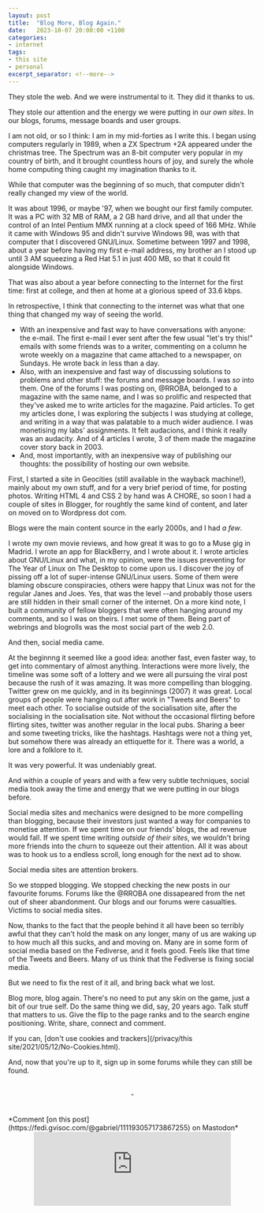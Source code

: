 ```yaml
---
layout: post
title:  "Blog More, Blog Again."
date:   2023-10-07 20:00:00 +1100
categories:
- internet
tags:
- this site
- personal
excerpt_separator: <!--more-->
---
```

They stole the web. And we were instrumental to it. They did it thanks to us.

They stole our attention and the energy we were putting in our *own sites*. In our blogs, forums, message boards and user groups.

<!--more-->
I am not old, or so I think: I am in my mid-forties as I write this. I began using computers regularly in 1989, when a ZX Spectrum +2A appeared under the christmas tree. The Spectrum was an 8-bit computer very popular in my country of birth, and it brought countless hours of joy, and surely the whole home computing thing caught my imagination thanks to it. 

While that computer was the beginning of so much, that computer didn't really changed my view of the world.

It was about 1996, or maybe '97, when we bought our first family computer. It was a PC with 32 MB of RAM, a 2 GB hard drive, and all that under the control of an Intel Pentium MMX running at a clock speed of 166 MHz. While it came with Windows 95 and didn't survive Windows 98, was with that computer that I discovered GNU/Linux. Sometime between 1997 and 1998, about a year before having my first e-mail address, my brother an I stood up until 3 AM squeezing a Red Hat 5.1 in just 400 MB, so that it could fit alongside Windows.

That was also about a year before connecting to the Internet for the first time: first at college, and then at home at a glorious speed of 33.6 kbps.

In retrospective, I think that connecting to the internet was what that one thing that changed my way of seeing the world.

- With an inexpensive and fast way to have conversations with anyone: the e-mail. The first e-mail I ever sent after the few usual "let's try this!" emails with some friends was to a writer, commenting on a column he wrote weekly on a magazine that came attached to a newspaper, on Sundays. He wrote back in less than a day.
- Also, with an inexpensive and fast way of discussing solutions to problems and other stuff: the forums and message boards. I was *so* into them. One of the forums I was posting on, @RROBA, belonged to a magazine with the same name, and I was so prolific and respected that they've asked me to write articles for the magazine. Paid articles. To get my articles done, I was exploring the subjects I was studying at college, and writing in a way that was palatable to a much wider audience. I was monetising my labs' assignments. It felt audacions, and I think it really was an audacity. And of 4 articles I wrote, 3 of them made the magazine cover story back in 2003.
- And, most importantly, with an inexpensive way of publishing our thoughts: the possibility of hosting our own website.

First, I started a site in Geocities (still available in the wayback machine!), mainly about my own stuff, and for a very brief period of time, for posting photos. Writing HTML 4 and CSS 2 by hand was A CHORE, so soon I had a couple of sites in Blogger, for roughtly the same kind of content, and later on moved on to Wordpress dot com. 

Blogs were the main content source in the early 2000s, and I had *a few*. 

I wrote my own movie reviews, and how great it was to go to a Muse gig in Madrid. I wrote an app for BlackBerry, and I wrote about it. I wrote articles about GNU/Linux and what, in my opinion, were the issues preventing for The Year of Linux on The Desktop to come upon us. I discover the joy of pissing off a lot of super-intense GNU/Linux users. Some of them were blaming obscure conspiracies, others were happy that Linux was not for the regular Janes and Joes. Yes, that was the level --and probably those users are still hidden in their small corner of the internet. On a more kind note, I built a community of fellow bloggers that were often hanging around my comments, and so I was on theirs. I met some of them. Being part of webrings and blogrolls was the most social part of the web 2.0. 
 
And then, social media came. 

At the beginnng it seemed like a good idea: another fast, even faster way, to get into commentary of almost anything. Interactions were more lively, the timeline was some soft of a lottery and we were all pursuing the viral post because the rush of it was amazing. It was more compelling than blogging. Twitter grew on me quickly, and in its beginnings (2007) it was great. Local groups of people were hanging out after work in "Tweets and Beers" to meet each other. To socialise outside of the socialisation site, after the socialising in the socialisation site. Not without the occasional flirting before flirting sites, twitter was another regular in the local pubs. Sharing a beer and some tweeting tricks, like the hashtags. Hashtags were not a thing yet, but somehow there was already an ettiquette for it. There was a world, a lore and a folklore to it. 

It was very powerful. It was undeniably great.

And within a couple of years and with a few very subtle techniques, social media took away the time and energy that we were putting in our blogs before. 

Social media sites and mechanics were designed to be more compelling than blogging, because their investors just wanted a way for companies to monetise attention. If we spent time on our friends' blogs, the ad revenue would fall. If we spent time writing *outside of their sites*, we wouldn't bring more friends into the churn to squeeze out their attention. All it was about was to hook us to a endless scroll, long enough for the next ad to show. 

Social media sites are attention brokers. 

So we stopped blogging. We stopped checking the new posts in our favourite forums. Forums like the @RROBA one dissapeared from the net out of sheer abandonment. Our blogs and our forums were casualties. Victims to social media sites.

Now, thanks to the fact that the people behind it all have been so terribly awful that they can't hold the mask on any longer, many of us are waking up to how much all this sucks, and and moving on. Many are in some form of social media based on the Fediverse, and it feels good. Feels like that time of the Tweets and Beers. Many of us think that the Fediverse is fixing social media. 

But we need to fix the rest of it all, and bring back what we lost.

Blog more, blog again. There's no need to put any skin on the game, just a bit of our true self. Do the same thing we did, say, 20 years ago. Talk stuff that matters to us. Give the flip to the page ranks and to the search engine positioning. Write, share, connect and comment. 

If you can, [don't use cookies and trackers](/privacy/this site/2021/05/12/No-Cookies.html).

And, now that you're up to it, sign up in some forums while they can still be found.
<br/>
<br/>
<center> - </center>
<br/>
<br/>
*Comment [on this post](https://fedi.gvisoc.com/@gabriel/111193057173867255) on Mastodon*
<center><iframe src="https://fedi.gvisoc.com/@gabriel/111193057173867255/embed" class="mastodon-embed" style="max-width: 100%; border: 0" width="400" allowfullscreen="allowfullscreen"></iframe><script src="https://fedi.gvisoc.com/embed.js" async="async"></script></center>